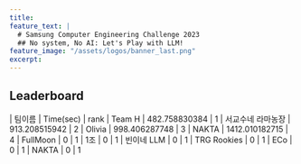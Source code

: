 ```yaml
---
title:
feature_text: |
  # Samsung Computer Engineering Challenge 2023
  ## No system, No AI: Let's Play with LLM!
feature_image: "/assets/logos/banner_last.png"
excerpt:
---
```

## Leaderboard

| 팀이름                | Time(sec)           |   rank 
| Team H                | 482.758830384           |     1
| 서교수네 라마농장      | 913.208515942           |     2
| Olivia                | 998.406287748           |     3
| NAKTA                 | 1412.010182715          |     4
| FullMoon              | 0                       |     1
| 1조                   | 0                       |     1
| 빈이네 LLM            | 0                       |     1
| TRG Rookies           | 0                       |     1
| ECo                   | 0                       |     1
| NAKTA                 | 0                       |     1
